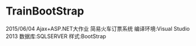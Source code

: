 # TrainBootStrap
2015/06/04
Ajax+ASP.NET大作业
简易火车订票系统
编译环境:Visual Studio 2013
数据库:SQLSERVER
样式:BootStrap
